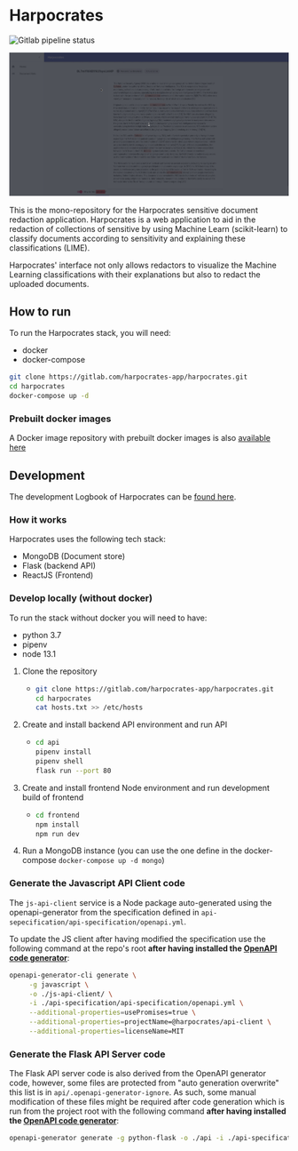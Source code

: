 # Harpocrates

![Gitlab pipeline status](https://gitlab.com/harpocrates-app/harpocrates/badges/master/pipeline.svg)

![UI demo](static/document_edit.gif)

This is the mono-repository for the Harpocrates sensitive document redaction application. Harpocrates is a web application to aid in the redaction of collections of sensitive by using Machine Learn (scikit-learn) to classify documents according to sensitivity and explaining these classifications (LIME).

Harpocrates' interface not only allows redactors to visualize the Machine Learning classifications with their explanations but also to redact the uploaded documents.

## How to run

To run the Harpocrates stack, you will need:

- docker
- docker-compose

```bash
git clone https://gitlab.com/harpocrates-app/harpocrates.git
cd harpocrates
docker-compose up -d
```

### Prebuilt docker images

A Docker image repository with prebuilt docker images is also [available here](https://gitlab.com/harpocrates-app/harpocrates/container_registry)

## Development

The development Logbook of Harpocrates can be [found here](https://dissertation.guillaume.desusanne.com).

### How it works

Harpocrates uses the following tech stack:

- MongoDB (Document store)
- Flask (backend API)
- ReactJS (Frontend)

### Develop locally (without docker)

To run the stack without docker you will need to have:

- python 3.7
- pipenv
- node 13.1

1. Clone the repository
   - ```bash
     git clone https://gitlab.com/harpocrates-app/harpocrates.git
     cd harpocrates
     cat hosts.txt >> /etc/hosts
     ```
2. Create and install backend API environment and run API
   - ```bash
     cd api
     pipenv install
     pipenv shell
     flask run --port 80
     ```
3. Create and install frontend Node environment and run development build of frontend
   - ```bash
     cd frontend
     npm install
     npm run dev
     ```
4. Run a MongoDB instance (you can use the one define in the docker-compose `docker-compose up -d mongo`)

### Generate the Javascript API Client code

The `js-api-client` service is a Node package auto-generated using the openapi-generator from the specification defined in `api-sepecification/api-specification/openapi.yml`.

To update the JS client after having modified the specification use the following command at the repo's root __after having installed the [OpenAPI code generator](https://github.com/OpenAPITools/openapi-generator)__:

```bash
openapi-generator-cli generate \
     -g javascript \
     -o ./js-api-client/ \
     -i ./api-specification/api-specification/openapi.yml \
     --additional-properties=usePromises=true \
     --additional-properties=projectName=@harpocrates/api-client \
     --additional-properties=licenseName=MIT
```

### Generate the Flask API Server code

The Flask API server code is also derived from the OpenAPI generator code, however, some files are protected from "auto generation overwrite" this list is in `api/.openapi-generator-ignore`. As such, some manual modification of these files might be required after code generation which is run from the project root with the following command __after having installed the [OpenAPI code generator](https://github.com/OpenAPITools/openapi-generator)__:

```bash
openapi-generator generate -g python-flask -o ./api -i ./api-specification/api-specification/openapi.yml
```
